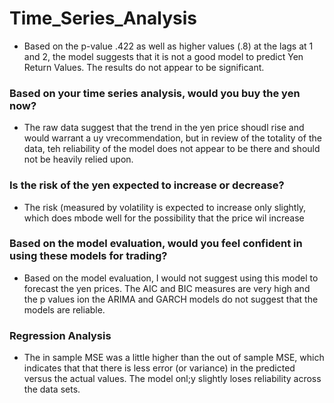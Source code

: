 # Time_Series_Analysis


 - Based on the p-value .422 as well as higher values (.8) at the lags at 1 and 2, the model suggests that it is not a good model to predict Yen Return Values. The results do not appear to be significant. 

### Based on your time series analysis, would you buy the yen now?

- The raw data suggest that the trend in the yen price shoudl rise and would warrant a  uy vrecommendation, but in review of the totality of the data, teh reliability of the model does not appear to be there and should not be heavily relied upon.

### Is the risk of the yen expected to increase or decrease?
- The risk (measured by volatility is expected to increase only slightly, which does mbode well for the possibility that the price wil increase 

### Based on the model evaluation, would you feel confident in using these models for trading?
- Based on the model evaluation, I would not suggest using this model to forecast the yen prices. The AIC and BIC measures are very high and the p values ion the ARIMA and GARCH models do not suggest that the models are reliable.

### Regression Analysis
- The in sample MSE was a little higher than the out of sample MSE, which indicates that that there is less error (or variance) in the predicted versus the actual values. The model onl;y slightly loses reliability across the data sets.
